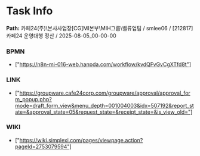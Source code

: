 # Task Info

**Path:** 카페24(주)\본사사업장\[CG]MI본부\MIH그룹\밸류업팀 / smlee06 / [212817] 카페24 운영대행 정산 / 2025-08-05_00-00-00

### BPMN
- ["https://n8n-mi-016-web.hanpda.com/workflow/kvdQFvGvCgXTfd8t"]

### LINK
- ["https://groupware.cafe24corp.com/groupware/approval/approval_form_popup.php?mode=draft_form_view&menu_depth=001004003&idx=507192&report_state=&approval_state=05&request_state=&receipt_state=&is_view_old="]

### WIKI
- ["https://wiki.simplexi.com/pages/viewpage.action?pageId=2753079594"]

